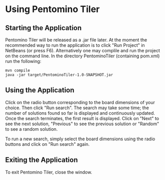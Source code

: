 # Using Pentomino Tiler

## Starting the Application

Pentomino Tiler will be released as a .jar file later. At the moment the recommended way to run the application is to click "Run Project" in NetBeans (or press F6). Alternatively one may complile and run the project on the command line. In the directory PentominoTiler (containing pom.xml) run the following:
```
mvn compile
java -jar target/PentominoTiler-1.0-SNAPSHOT.jar
```

## Using the Application

Click on the radio button corresponding to the board dimensions of your choice. Then click "Run search". The search may take some time; the number of solutions found so far is displayed and continuously updated. Once the search terminates, the first result is displayed. Click on "Next" to see the next solution, "Previous" to see the previous solution or "Random" to see a random solution.

To run a new search, simply select the board dimensions using the radio buttons and click on "Run search" again.

## Exiting the Application

To exit Pentomino Tiler, close the window.

